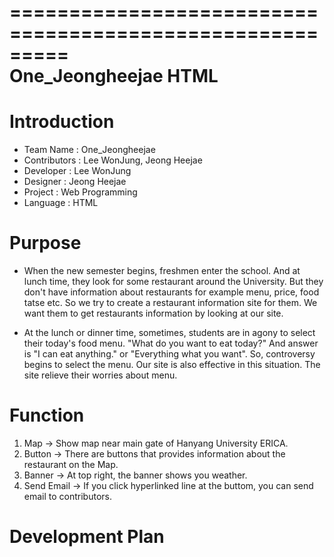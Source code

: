 =========================================================
                                                 One_Jeongheejae HTML
=========================================================

# Introduction
* Team Name : One_Jeongheejae
* Contributors : Lee WonJung, Jeong Heejae
* Developer : Lee WonJung
* Designer : Jeong Heejae 
* Project : Web Programming
* Language : HTML

# Purpose

* When the new semester begins, freshmen enter the school. And at lunch time, they look for some restaurant around the University. But they don't have information about restaurants for example menu, price, food tatse etc. So we try to create a restaurant information site for them. We want them to get restaurants information by looking at our site.

* At the lunch or dinner time, sometimes, students are in agony to select their today's food menu. "What do you want to eat today?" And answer is "I can eat anything." or "Everything what you want". So, controversy begins to select the menu. Our site is also effective in this situation. The site relieve their worries about menu.

# Function

1. Map -> Show map near main gate of Hanyang University ERICA.
2. Button -> There are buttons that provides information about the restaurant on the Map.
3. Banner -> At top right, the banner shows you weather.
4. Send Email -> If you click hyperlinked line at the buttom, you can send email to contributors.

# Development Plan
